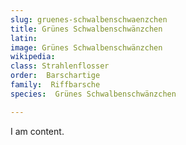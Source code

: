 ```yaml
---
slug: gruenes-schwalbenschwaenzchen
title: Grünes Schwalbenschwänzchen
latin:
image: Grünes Schwalbenschwänzchen
wikipedia: 
class: Strahlenflosser
order:  Barschartige
family:  Riffbarsche
species:  Grünes Schwalbenschwänzchen

---
```


I am content.
